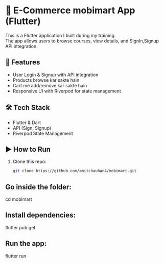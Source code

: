 # 📱 E-Commerce mobimart App (Flutter)

This is a Flutter application I built during my training.  
The app allows users to browse courses, view details, and SignIn,Signup API integration.

## 🚀 Features
- User Login & Signup with API integration
- Products browse kar sakte hain
- Cart me add/remove kar sakte hain
- Responsive UI with Riverpod for state management

## 🛠️ Tech Stack
- Flutter & Dart
- API (Sign, Signup)
- Riverpod State Management

## ▶️ How to Run
1. Clone this repo:
   ```bash
   git clone https://github.com/amitchauhan4/mobimart.git

## Go inside the folder:
cd mobimart

## Install dependencies:
flutter pub get

## Run the app:
flutter run
